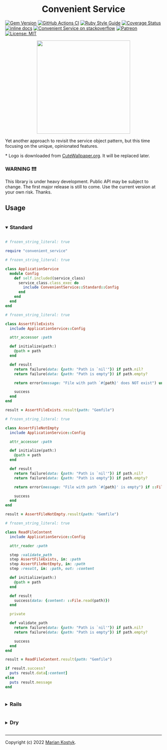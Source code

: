 <!-- header:start -->
<h1 align="center">
  Convenient Service
</h1>
<!-- header:end -->

<!-- badges:start -->
[![Gem Version](https://badge.fury.io/rb/convenient_service.svg)](https://rubygems.org/gems/convenient_service) [![GitHub Actions CI](https://github.com/marian13/convenient_service/actions/workflows/ci.yml/badge.svg?branch=main)](https://github.com/marian13/convenient_service/actions/workflows/ci.yml) [![Ruby Style Guide](https://img.shields.io/badge/code_style-standard-brightgreen.svg)](https://github.com/testdouble/standard) [![Coverage Status](https://coveralls.io/repos/github/marian13/convenient_service/badge.svg)](https://coveralls.io/github/marian13/convenient_service?branch=main) [![inline docs](http://inch-ci.org/github/marian13/convenient_service.svg?branch=main)](http://inch-ci.org/github/marian13/convenient_service)
[![Convenient Service on stackoverflow](https://img.shields.io/badge/stackoverflow-community-orange.svg?logo=stackoverflow)](https://stackoverflow.com/tags/convenient-service)
[![Patreon](https://img.shields.io/badge/patreon-donate-orange.svg)](https://www.patreon.com/user?u=31435716&fan_landing=true)
[![License: MIT](https://img.shields.io/badge/license-MIT-yellow.svg)](https://opensource.org/licenses/MIT)
<!-- badges:end -->

<!-- logo:start -->
<p align="center">
  <img src="https://raw.githubusercontent.com/marian13/convenient_service/main/logo.png" width="300">
</p>
<!-- logo:end -->

<!-- general_description:start -->
Yet another approach to revisit the service object pattern, but this time focusing on the unique, opinionated features.

\* Logo is downloaded from [CuteWallpaper.org](https://cutewallpaper.org/24/cartoon-diamond-png/2703010921.html). It will be replaced later.
<!-- general_description:end -->

<!-- warning:start -->
### WARNING ❗❗❗

This library is under heavy development. Public API may be subject to change. The first major release is still to come. Use the current version at your own risk. Thanks.
<!-- warning:end -->

<!-- usage:start -->
## Usage

<details open>
  <summary>
    <h3 style="display: inline-block;">
      Standard
    </h3>
  </summary>

  ```ruby
  # frozen_string_literal: true

  require "convenient_service"
  ```

  ```ruby
  # frozen_string_literal: true

  class ApplicationService
    module Config
      def self.included(service_class)
        service_class.class_exec do
          include ConvenientService::Standard::Config
        end
      end
    end
  end
  ```

  ```ruby
  # frozen_string_literal: true

  class AssertFileExists
    include ApplicationService::Config

    attr_accessor :path

    def initialize(path:)
      @path = path
    end

    def result
      return failure(data: {path: "Path is `nil'"}) if path.nil?
      return failure(data: {path: "Path is empty"}) if path.empty?

      return error(message: "File with path `#{path}' does NOT exist") unless ::File.exist?(path)

      success
    end
  end
  ```

  ```ruby
  result = AssertFileExists.result(path: "Gemfile")
  ```

  ```ruby
  # frozen_string_literal: true

  class AssertFileNotEmpty
    include ApplicationService::Config

    attr_accessor :path

    def initialize(path:)
      @path = path
    end

    def result
      return failure(data: {path: "Path is `nil'"}) if path.nil?
      return failure(data: {path: "Path is empty"}) if path.empty?

      return error(message: "File with path `#{path}' is empty") if ::File.zero?(path)

      success
    end
  end
  ```

  ```ruby
  result = AssertFileNotEmpty.result(path: "Gemfile")
  ```

  ```ruby
  # frozen_string_literal: true

  class ReadFileContent
    include ApplicationService::Config

    attr_reader :path

    step :validate_path
    step AssertFileExists, in: :path
    step AssertFileNotEmpty, in: :path
    step :result, in: :path, out: :content

    def initialize(path:)
      @path = path
    end

    def result
      success(data: {content: ::File.read(path)})
    end

    private

    def validate_path
      return failure(data: {path: "Path is `nil'"}) if path.nil?
      return failure(data: {path: "Path is empty"}) if path.empty?

      success
    end
  end
  ```

  ```ruby
  result = ReadFileContent.result(path: "Gemfile")

  if result.success?
    puts result.data[:content]
  else
    puts result.message
  end
  ```
</details>

<details>
  <summary>
    <h3 style="display: inline-block;">
      Rails
    </h3>
  </summary>

  ```ruby
  # frozen_string_literal: true

  ##
  # NOTE: Minimal `active_model' version - `5.2.0'.
  #
  require "active_model"

  require "convenient_service"

  ConvenientService.require_assigns_attributes_in_constructor_using_active_model_attribute_assignment
  ConvenientService.require_has_attributes_using_active_model_attributes
  ConvenientService.require_has_result_params_validations_using_active_model_validations
  ```

  ```ruby
  # frozen_string_literal: true

  class RailsService
    module Config
      def self.included(service_class)
        service_class.class_exec do
          ##
          # Replace to `include ConvenientService::Standard::UncommitedConfig' in Ruby 2.7.
          #
          include ConvenientService::Standard::Config

          ##
          # NOTE: `AssignsAttributesInConstructor::UsingActiveModelAttributeAssignment' plugin.
          #
          concerns do
            use ConvenientService::Plugins::Common::AssignsAttributesInConstructor::UsingActiveModelAttributeAssignment::Concern
          end

          middlewares for: :initialize do
            use ConvenientService::Plugins::Common::AssignsAttributesInConstructor::UsingActiveModelAttributeAssignment::Middleware
          end

          ##
          # NOTE: `HasAttributes::UsingActiveModelAttributes' plugin.
          #
          concerns do
            use ConvenientService::Plugins::Common::HasAttributes::UsingActiveModelAttributes::Concern
          end

          ##
          # NOTE: `HasResultParamsValidations::UsingActiveModelValidations' plugin.
          #
          concerns do
            use ConvenientService::Plugins::Service::HasResultParamsValidations::UsingActiveModelValidations::Concern
          end

          middlewares for: :result do
            use ConvenientService::Plugins::Service::HasResultParamsValidations::UsingActiveModelValidations::Middleware
          end

          # commit_config! # Uncomment in Ruby 2.7.
        end
      end
    end
  end
  ```

  ```ruby
  # frozen_string_literal: true

  class AssertFileExists
    include RailsService::Config

    attribute :path, :string

    validates :path, presence: true

    def result
      return error(message: "File with path `#{path}' does NOT exist") unless ::File.exist?(path)

      success
    end
  end
  ```

  ```ruby
  result = AssertFileExists.result(path: "Gemfile")
  ```

  ```ruby
  # frozen_string_literal: true

  class AssertFileNotEmpty
    include RailsService::Config

    attribute :path, :string

    validates :path, presence: true

    def result
      return error(message: "File with path `#{path}' is empty") if ::File.zero?(path)

      success
    end
  end
  ```

  ```ruby
  result = AssertFileNotEmpty.result(path: "Gemfile")
  ```

  ```ruby
  # frozen_string_literal: true

  class ReadFileContent
    include RailsService::Config

    attribute :path, :string

    validates :path, presence: true

    step AssertFileExists, in: :path
    step AssertFileNotEmpty, in: :path
    step :result, in: :path, out: :content

    def result
      success(data: {content: ::File.read(path)})
    end
  end
  ```

  ```ruby
  result = ReadFileContent.result(path: "Gemfile")

  if result.success?
    puts result.data[:content]
  else
    puts result.message
  end
  ```
</details>

<details>
  <summary>
    <h3 style="display: inline-block;">
      Dry
    </h3>
  </summary>

  ```ruby
  # frozen_string_literal: true

  ##
  # NOTE: Minimal `dry-initializer' version - `3.0.0'.
  #
  require "dry-initializer"

  ##
  # NOTE: Minimal `dry-validation' version - `1.5.0'.
  #
  require "dry-validation"

  require "convenient_service"

  ConvenientService.require_assigns_attributes_in_constructor_using_dry_initializer
  ConvenientService.require_has_result_params_validations_using_dry_validation
  ```

  ```ruby
  class DryService
    module Config
      def self.included(service_class)
        service_class.class_exec do
          ##
          # Replace to `include ConvenientService::Standard::UncommitedConfig' in Ruby 2.7.
          #
          include ConvenientService::Standard::Config

          ##
          # NOTE: `AssignsAttributesInConstructor::UsingDryInitializer' plugin.
          #
          concerns do
            use ConvenientService::Plugins::Common::AssignsAttributesInConstructor::UsingDryInitializer::Concern
          end

          ##
          # NOTE: `HasResultParamsValidations::UsingDryValidation' plugin.
          #
          concerns do
            use ConvenientService::Plugins::Service::HasResultParamsValidations::UsingDryValidation::Concern
          end

          middlewares for: :result do
            use ConvenientService::Plugins::Service::HasResultParamsValidations::UsingDryValidation::Middleware
          end

          # commit_config! # Uncomment in Ruby 2.7.
        end
      end
    end
  end
  ```

  ```ruby
  # frozen_string_literal: true

  class AssertFileExists
    include DryService::Config

    option :path

    contract do
      schema do
        required(:path).value(:string)
      end
    end

    def result
      return error(message: "File with path `#{path}' does NOT exist") unless ::File.exist?(path)

      success
    end
  end
  ```

  ```ruby
  result = AssertFileExists.result(path: "Gemfile")
  ```

  ```ruby
  # frozen_string_literal: true

  class AssertFileNotEmpty
    include DryService::Config

    option :path

    contract do
      schema do
        required(:path).value(:string)
      end
    end

    def result
      return error(message: "File with path `#{path}' is empty") if ::File.zero?(path)

      success
    end
  end
  ```

  ```ruby
  result = AssertFileNotEmpty.result(path: "Gemfile")
  ```

  ```ruby
  # frozen_string_literal: true

  class ReadFileContent
    include DryService::Config

    option :path

    contract do
      schema do
        required(:path).value(:string)
      end
    end

    step AssertFileExists, in: :path
    step AssertFileNotEmpty, in: :path
    step :result, in: :path, out: :content

    def result
      success(data: {content: ::File.read(path)})
    end
  end
  ```

  ```ruby
  result = ReadFileContent.result(path: "Gemfile")

  if result.success?
    puts result.data[:content]
  else
    puts result.message
  end
  ```
</details>
<!-- usage:end -->

---

<!-- author:start -->
Copyright (c) 2022 [Marian Kostyk](http://mariankostyk.com).
<!-- author:end -->
